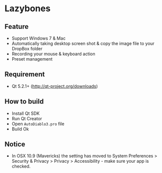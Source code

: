 # Lazybones

## Feature
* Support Windows 7 & Mac
* Automatically taking desktop screen shot & copy the image file to your DropBox folder
* Recording your mouse & keyboard action
* Preset management

## Requirement
* Qt 5.2.1+ (http://qt-project.org/downloads) <br>

## How to build
* Install Qt SDK
* Run Qt Creator
* Open `AutoDiablo3.pro` file 
* Build Ok

## Notice
* In OSX 10.9 (Mavericks) the setting has moved to System Preferences > Security & Privacy > Privacy > Accessibility - make sure your app is checked.